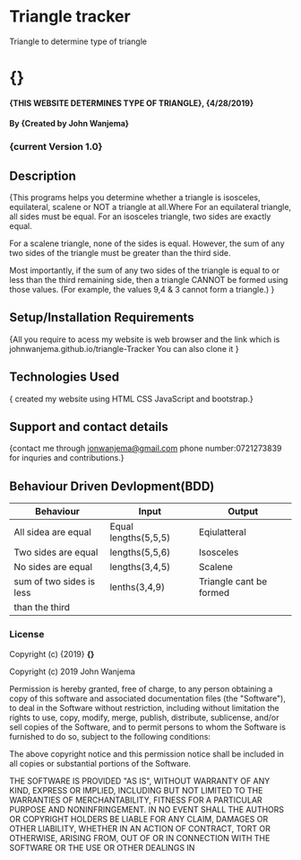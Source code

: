 # Triangle tracker
Triangle to determine type of triangle
# {}
#### {THIS WEBSITE DETERMINES TYPE OF TRIANGLE}, {4/28/2019}
#### By **{Created by John Wanjema}**
### {current Version 1.0}
## Description
{This programs helps you determine whether a triangle is isosceles, equilateral, scalene or NOT a triangle at all.Where 
For an equilateral triangle, all sides must be equal.
For an isosceles triangle, two sides are exactly equal.

For a scalene triangle, none of the sides is equal. However, the sum of any two sides of the triangle must be greater than the third side.

Most importantly, if the sum of any two sides of the triangle is equal to or less than the third remaining side, then a triangle CANNOT be formed using those values. (For example, the values 9,4 & 3 cannot form a triangle.)
}
## Setup/Installation Requirements
{All you require to acess my website is web browser and the link which is johnwanjema.github.io/triangle-Tracker
 You can also clone it }

## Technologies Used
{ created my website using HTML CSS JavaScript and bootstrap.}
## Support and contact details
{contact me through jonwanjema@gmail.com 
phone number:0721273839 for inquries and contributions.}

## Behaviour Driven Devlopment(BDD)

| Behaviour                |  Input                | Output                 |
| -------------            | -------------         |------------------------|
| All sidea are equal      | Equal lengths(5,5,5)  |Eqiulatteral            |
|Two sides are equal       | lengths(5,5,6)        |Isosceles               |    |
| No sides are equal       |  lengths(3,4,5)       | Scalene                |
|sum of two sides is less  |lenths(3,4,9)          | Triangle cant be formed|
|than the third            |                                         

                

### License
Copyright (c) {2019} **{}**

Copyright (c) 2019 John Wanjema

Permission is hereby granted, free of charge, to any person obtaining a copy
of this software and associated documentation files (the "Software"), to deal
in the Software without restriction, including without limitation the rights
to use, copy, modify, merge, publish, distribute, sublicense, and/or sell
copies of the Software, and to permit persons to whom the Software is
furnished to do so, subject to the following conditions:

The above copyright notice and this permission notice shall be included in
all copies or substantial portions of the Software.

THE SOFTWARE IS PROVIDED "AS IS", WITHOUT WARRANTY OF ANY KIND, EXPRESS OR
IMPLIED, INCLUDING BUT NOT LIMITED TO THE WARRANTIES OF MERCHANTABILITY,
FITNESS FOR A PARTICULAR PURPOSE AND NONINFRINGEMENT. IN NO EVENT SHALL THE
AUTHORS OR COPYRIGHT HOLDERS BE LIABLE FOR ANY CLAIM, DAMAGES OR OTHER
LIABILITY, WHETHER IN AN ACTION OF CONTRACT, TORT OR OTHERWISE, ARISING FROM,
OUT OF OR IN CONNECTION WITH THE SOFTWARE OR THE USE OR OTHER DEALINGS IN
